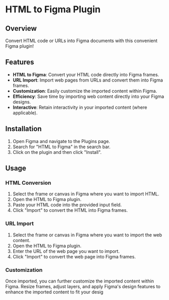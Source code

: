 # HTML to Figma Plugin

## Overview

Convert HTML code or URLs into Figma documents with this convenient Figma plugin!

## Features

- **HTML to Figma**: Convert your HTML code directly into Figma frames.
- **URL Import**: Import web pages from URLs and convert them into Figma frames.
- **Customization**: Easily customize the imported content within Figma.
- **Efficiency**: Save time by importing web content directly into your Figma designs.
- **Interactive**: Retain interactivity in your imported content (where applicable).

## Installation

1. Open Figma and navigate to the Plugins page.
2. Search for "HTML to Figma" in the search bar.
3. Click on the plugin and then click "Install".

## Usage

### HTML Conversion

1. Select the frame or canvas in Figma where you want to import HTML.
2. Open the HTML to Figma plugin.
3. Paste your HTML code into the provided input field.
4. Click "Import" to convert the HTML into Figma frames.

### URL Import

1. Select the frame or canvas in Figma where you want to import the web content.
2. Open the HTML to Figma plugin.
3. Enter the URL of the web page you want to import.
4. Click "Import" to convert the web page into Figma frames.

### Customization

Once imported, you can further customize the imported content within Figma. Resize frames, adjust layers, and apply Figma's design features to enhance the imported content to fit your desig
